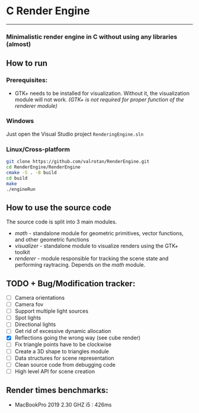 # C Render Engine
---

### Minimalistic render engine in C without using any libraries (almost)

## How to run
### Prerequisites:
- GTK+ needs to be installed for visualization. Without it, the visualization module will not work.
*(GTK+ is not required for proper function of the renderer module)*
### Windows
Just open the Visual Studio project `RenderingEngine.sln`

### Linux/Cross-platform
```bash
git clone https://github.com/valrotan/RenderEngine.git
cd RenderEngine/RenderEngine
cmake -S . -B build
cd build
make
./engineRun
```

## How to use the source code
The source code is split into 3 main modules.
- *math* - standalone module for geometric primitives, vector functions, and other geometric functions
- *visualizer* - standalone module to visualize renders using the GTK+ toolkit
- *renderer* - module responsible for tracking the scene state and performing raytracing. Depends on the *math* module.


## TODO + Bug/Modification tracker:
- [ ] Camera orientations
- [ ] Camera fov
- [ ] Support multiple light sources
- [ ] Spot lights
- [ ] Directional lights
- [ ] Get rid of excessive dynamic allocation
- [x] Reflections going the wrong way (see cube render)
- [ ] Fix triangle points have to be clockwise
- [ ] Create a 3D shape to triangles module
- [ ] Data structures for scene representation
- [ ] Clean source code from debugging code
- [ ] High level API for scene creation

## Render times benchmarks:
- MacBookPro 2019 2.30 GHZ i5 : 426ms
